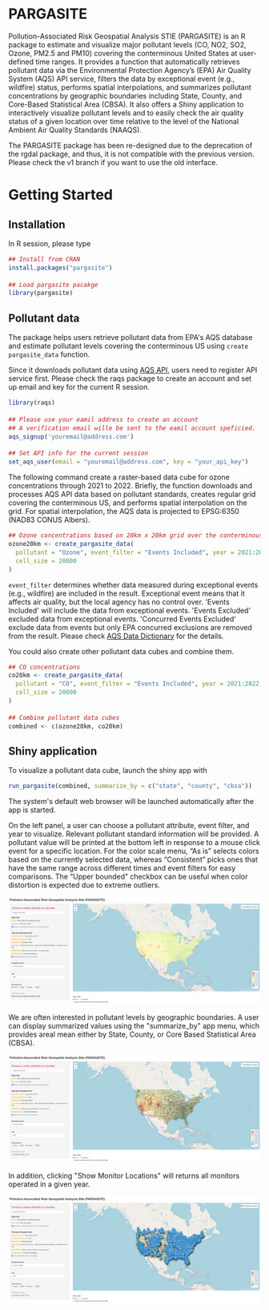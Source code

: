# PARGASITE

Pollution-Associated Risk Geospatial Analysis STIE (PARGASITE) is an R package
to estimate and visualize major pollutant levels (CO, NO2, SO2, Ozone, PM2.5 and
PM10) covering the conterminous United States at user-defined time ranges. It
provides a function that automatically retrieves pollutant data via the
Environmental Protection Agency’s (EPA) Air Quality System (AQS) API service,
filters the data by exceptional event (e.g., wildfire) status, performs spatial
interpolations, and summarizes pollutant concentrations by geographic boundaries
including State, County, and Core-Based Statistical Area (CBSA). It also offers
a Shiny application to interactively visualize pollutant levels and to easily
check the air quality status of a given location over time relative to the level
of the National Ambient Air Quality Standards (NAAQS).

The PARGASITE package has been re-designed due to the deprecation of the rgdal
package, and thus, it is not compatible with the previous version. Please check
the v1 branch if you want to use the old interface.

# Getting Started

## Installation

In R session, please type

``` r
## Install from CRAN
install.packages("pargasite")

## Load pargasite pacakge
library(pargasite)
```

## Pollutant data

The package helps users retrieve pollutant data from EPA's AQS database and
estimate pollutant levels covering the conterminous US using `create
pargasite_data` function.

Since it downloads pollutant data using [AQS
API](https://aqs.epa.gov/aqsweb/documents/data_api.html), users need to register
API service first. Please check the raqs package to create an account and set up
email and key for the current R session.

``` r
library(raqs)

## Please use your eamil address to create an account
## A verification email wille be sent to the eamil account speficied.
aqs_signup('youremail@address.com')

## Set API info for the current session
set_aqs_user(email = "youremail@address.com", key = "your_api_key")
```

The following command create a raster-based data cube for ozone concentrations
through 2021 to 2022. Briefly, the function downloads and processes AQS API data
based on pollutant standards, creates regular grid covering the conterminous US,
and performs spatial interpolation on the grid. For spatial interpolation, the
AQS data is projected to EPSG:6350 (NAD83 CONUS Albers).

``` r
## Ozone concentrations based on 20km x 20km grid over the conterminous US
ozone20km <- create_pargasite_data(
  pollutant = "Ozone", event_filter = "Events Included", year = 2021:2022,
  cell_size = 20000
)
```

`event_filter` determines whether data measured during exceptional events (e.g.,
wildfire) are included in the result. Exceptional event means that it affects
air quality, but the local agency has no control over. 'Events Included' will
include the data from exceptional events. 'Events Excluded' excluded data from
exceptional events. 'Concurred Events Excluded' exclude data from events but
only EPA concurred exclusions are removed from the result. Please check [AQS
Data Dictionary](https://aqs.epa.gov/aqsweb/documents/AQS_Data_Dictionary.html)
for the details.

You could also create other pollutant data cubes and combine them.

``` r
## CO concentrations
co20km <- create_pargasite_data(
  pollutant = "CO", event_filter = "Events Included", year = 2021:2022,
  cell_size = 20000
)

## Combine pollutant data cubes
combined <- c(ozone20km, co20km)
```

## Shiny application

To visualize a pollutant data cube, launch the shiny app with

``` r
run_pargasite(combined, summarize_by = c("state", "county", "cbsa"))
```

The system's default web browser will be launched automatically after the app is
started.

On the left panel, a user can choose a pollutant attribute, event filter, and
year to visualize. Relevant pollutant standard information will be provided. A
pollutant value will be printed at the bottom left in response to a mouse click
event for a specific location. For the color scale menu, “As is” selects colors
based on the currently selected data, whereas “Consistent” picks ones that have
the same range across different times and event filters for easy comparisons.
The “Upper bounded” checkbox can be useful when color distortion is expected due
to extreme outliers.

![](vignettes/pargasite1.png)

We are often interested in pollutant levels by geographic boundaries. A user can
display summarized values using the "summarize_by" app menu, which provides
areal mean either by State, County, or Core Based Statistical Area (CBSA).

![](vignettes/pargasite2.png)

In addition, clicking "Show Monitor Locations" will returns all monitors operated
in a given year.

![](vignettes/pargasite3.png)

